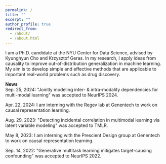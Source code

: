 ```yaml
---
permalink: /
title: ""
excerpt: ""
author_profile: true
redirect_from: 
  - /about/
  - /about.html
---
```

  
I am a Ph.D. candidate at the NYU Center for Data Science, advised by Kyunghyun Cho and Krzysztof Geras. In 
my research, I apply ideas from causality to improve out-of-distribution generalization in machine learning. My aim is 
to develop simple and effective methods that are applicable to important real-world problems such as drug discovery.

**News**  
Sep. 25, 2024: "Jointly modeling inter- & intra-modality dependencies for multi-modal learning" was accepted to NeurIPS 2024.

Apr. 22, 2024: I am interning with the Regev lab at Genentech to work on causal representation learning.

Aug. 29, 2023: "Detecting incidental correlation in multimodal learning via latent variable modeling" was accepted to TMLR.

May 8, 2023: I am interning with the Prescient Design group at Genentech to work on causal representation learning.

Sep. 14, 2022: "Generative multitask learning mitigates target-causing confounding" was accepted to NeurIPS 2022.
